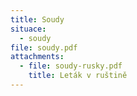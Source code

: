 ```yaml
---
title: Soudy
situace:
  - soudy
file: soudy.pdf
attachments:
  - file: soudy-rusky.pdf
    title: Leták v ruštině
---
```

